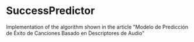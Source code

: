 # SuccessPredictor
Implementation of the algorithm shown in the article "Modelo de Predicción de Éxito de Canciones Basado en Descriptores de Audio"
